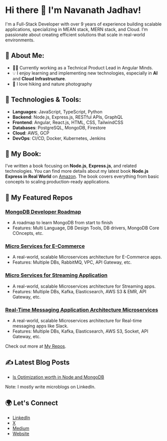 # Hi there 👋 I'm Navanath Jadhav!

I'm a Full-Stack Developer with over 9 years of experience building scalable applications, specializing in MEAN stack, MERN stack, and Cloud. I’m passionate about creating efficient solutions that scale in real-world environments.

## 🚀 About Me:

- 👨‍💻 Currently working as a Technical Product Lead in Angular Minds.
- 💡 I enjoy learning and implementing new technologies, especially in **AI** and **Cloud Infrastructure**.
- 📸 I love hiking  and nature photography 

## 🔧 Technologies & Tools:

- **Languages**: JavaScript, TypeScript, Python
- **Backend**: Node.js, Express.js, RESTful APIs, GraphQL
- **Frontend**: Angular, React.js, HTML, CSS, TailwindCSS
- **Databases**: PostgreSQL, MongoDB, Firestore
- **Cloud**: AWS, GCP
- **DevOps**: CI/CD, Docker, Kubernetes, Jenkins

## 📘 My Book:
I’ve written a book focusing on **Node.js**, **Express.js**, and related technologies. You can find more details about my latest book **Node.js Express in Real World** on [Amazon](https://amzn.in/d/j6qyAY3). The book covers everything from basic concepts to scaling production-ready applications.

## 🚀 My Featured Repos

### [MongoDB Developer Roadmap](https://github.com/navanathjadhav/mongodb-developer-roadmap)

- A roadmap to learn MongoDB from start to finish
- Features: Multi Language, DB Design Tools, DB drivers, MongoDB Core COncepts, etc.

### [Micro Services for E-Commerce](https://github.com/navanathjadhav/Micro-Services-for-E-Commerce)

- A real-world, scalable Microservices architecture for E-Commerce apps.
- Features: Multiple DBs, RabbitMQ, VPC, API Gateway, etc.

### [Micro Services for Streaming Application](https://github.com/navanathjadhav/Micro-Services-for-Streaming-Application)

- A real-world, scalable Microservices architecture for Streaming apps.
- Features: Multiple DBs, Kafka, Elasticsearch, AWS S3 & EMR, API Gateway, etc.

### [Real-Time Messaging Application Architecture Microservices](https://github.com/navanathjadhav/Real-Time-Messaging-Application-Architecture-Microservices)

- A real-world, scalable Microservices architecture for Real-time messaging apps like Slack.
- Features: Multiple DBs, Kafka, Elasticsearch, AWS S3, Socket, API Gateway, etc.

Check out more at [My Repos](https://github.com/navanathjadhav?tab=repositories).

## ✍️ Latest Blog Posts

- [Is Optimization worth in Node and MongoDB](https://everblogs.com/back-end/is-optimization-worth-in-node-and-mongodb/)

Note: I mostly write microblogs on LinkedIn.

## 🌍 Let's Connect

- [LinkedIn](https://www.linkedin.com/in/navanath-jadhav/)
- [X](https://x.com/its_navanath)
- [Medium](https://navanathjadhav.medium.com/)
- [Website](https://everblogs.com/)
